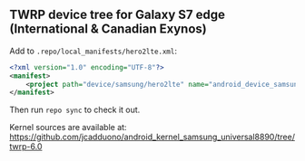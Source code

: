 ## TWRP device tree for Galaxy S7 edge (International & Canadian Exynos)

Add to `.repo/local_manifests/hero2lte.xml`:

```xml
<?xml version="1.0" encoding="UTF-8"?>
<manifest>
	<project path="device/samsung/hero2lte" name="android_device_samsung_hero2lte" remote="TeamWin" revision="android-6.0" />
</manifest>
```

Then run `repo sync` to check it out.

Kernel sources are available at: https://github.com/jcadduono/android_kernel_samsung_universal8890/tree/twrp-6.0

